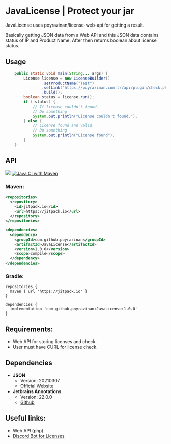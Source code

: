# JavaLicense | Protect your jar

JavaLicense uses poyrazinan/license-web-api for getting a result.

Basically getting JSON data from a Web API and this JSON data contains status of IP and Product Name. 
After then returns boolean about license status.

## Usage
```java
    public static void main(String... args) {
        License license = new LicenseBuilder()
                .setProductName("Test")
                .setLink("https://poyrazinan.com.tr/api/plugin/check.php?plugin={product}&ip={ip}")
                .build();
        boolean status = license.run();
        if (!status) {
            // If license couldn't found.
            // Do something
            System.out.println("License couldn't found.");
        } else {
            // License found and valid.
            // Do something
            System.out.println("License found");
        }
    }
```

## API
[![](https://jitpack.io/v/poyrazinan/JavaLicense.svg)](https://jitpack.io/#poyrazinan/JavaLicense)
[![Java CI with Maven](https://github.com/poyrazinan/JavaLicense/actions/workflows/maven.yml/badge.svg)](https://github.com/poyrazinan/JavaLicense/actions/workflows/maven.yml)
### Maven:
```xml
<repositories>
  <repository>
    <id>jitpack.io</id>
    <url>https://jitpack.io</url>
  </repository>
</repositories>

<dependencies>
  <dependency>
    <groupId>com.github.poyrazinan</groupId>
    <artifactId>JavaLicense</artifactId>
    <version>1.0.0</version>
    <scope>compile</scope>
  </dependency>
</dependencies>
```
### Gradle:
```
repositories {
  maven { url 'https://jitpack.io' }
}

dependencies {
  implementation 'com.github.poyrazinan:JavaLicense:1.0.0'
}
```

## Requirements:

* Web API for storing licenses and check.
* User must have CURL for license check.

## Dependencies

- **JSON**
  - Version: 20210307
  - [Official Website](https://www.json.org/json-en.html)
- **Jetbrains Annotations**
  - Version: 22.0.0
  - [Github](https://github.com/JetBrains/java-annotations)

## Useful links:
* Web API (php)
* [Discord Bot for Licenses](https://github.com/poyrazinan/GeikPlugins-Discord-Bot)